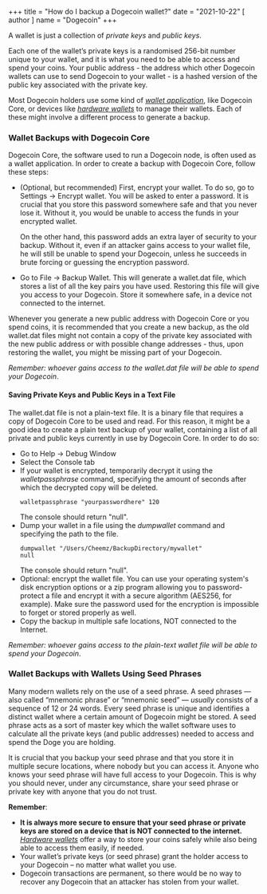 +++
title = "How do I backup a Dogecoin wallet?"
date = "2021-10-22"
[ author ]
  name = "Dogecoin"
+++

A wallet is just a collection of *private keys* and *public keys*. 

Each one of the wallet’s private keys is a randomised 256-bit number unique to your wallet, and it is what you need to be able to access and spend your coins. Your public address - the address which other Dogecoin wallets can use to send Dogecoin to your wallet - is a hashed version of the public key associated with the private key.

Most Dogecoin holders use some kind of [*wallet application*](/dogepedia/articles/how-do-i-get-a-wallet), like Dogecoin Core, or devices like [*hardware wallets*](/dogepedia/articles/dogecoin-hardware-wallets/) to manage their wallets. Each of these might involve a different process to generate a backup. 

### Wallet Backups with Dogecoin Core

Dogecoin Core, the software used to run a Dogecoin node, is often used as a wallet application. In order to create a backup with Dogecoin Core, follow these steps:

- (Optional, but recommended) First, encrypt your wallet. To do so, go to Settings -> Encrypt wallet. You will be asked to enter a password. It is crucial that you store this password somewhere safe and that you never lose it. Without it, you would be unable to access the funds in your encrypted wallet. 

   On the other hand, this password adds an extra layer of security to your backup. Without it, even if an attacker gains access to your wallet file, he will still be unable to spend your Dogecoin, unless he succeeds in brute forcing or guessing the encryption password.
- Go to File -> Backup Wallet. This will generate a wallet.dat file, which stores a list of all the key pairs you have used. Restoring this file will give you access to your Dogecoin. Store it somewhere safe, in a device not connected to the internet.

Whenever you generate a new public address with Dogecoin Core or you spend coins, it is recommended that you create a new backup, as the old wallet.dat files might not contain a copy of the private key associated with the new public address or with possible change addresses - thus, upon restoring the wallet, you might be missing part of your Dogecoin.

*Remember: whoever gains access to the wallet.dat file will be able to spend your Dogecoin*.

#### Saving Private Keys and Public Keys in a Text File
The wallet.dat file is not a plain-text file. It is a binary file that requires a copy of Dogecoin Core to be used and read. For this reason, it might be a good idea to create a plain text backup of your wallet, containing a list of all private and public keys currently in use by Dogecoin Core. In order to do so:

- Go to Help -> Debug Window
- Select the Console tab
- If your wallet is encrypted, temporarily decrypt it using the *walletpassphrase* command, specifying the amount of seconds after which the decrypted copy will be deleted.
	```console
    walletpassphrase "yourpasswordhere" 120
    ```
    The console should return "null".
- Dump your wallet in a file using the *dumpwallet* command and specifying the path to the file.
	```console
    dumpwallet "/Users/Cheemz/BackupDirectory/mywallet"
    null
    ```
    The console should return "null".
- Optional: encrypt the wallet file. You can use your operating system's disk encryption options or a zip program allowing you to password-protect a file and encrypt it with a secure algorithm (AES256, for example). Make sure the password used for the encryption is impossible to forget or stored properly as well.
- Copy the backup in multiple safe locations, NOT connected to the Internet. 

*Remember: whoever gains access to the plain-text wallet file will be able to spend your Dogecoin*.

### Wallet Backups with Wallets Using Seed Phrases

Many modern wallets rely on the use of a seed phrase. A seed phrases — also called “mnemonic phrase” or “mnemonic seed” — *usually* consists of a sequence of 12 or 24 words. Every seed phrase is unique and identifies a distinct wallet where a certain amount of Dogecoin might be stored. A seed phrase acts as a sort of master key which the wallet software uses to calculate all the private keys (and public addresses) needed to access and spend the Doge you are holding.

It is crucial that you backup your seed phrase and that you store it in multiple secure locations, where nobody but you can access it. Anyone who knows your seed phrase will have full access to your Dogecoin. This is why you should never, under any circumstance, share your seed phrase or private key with anyone that you do not trust. 

**Remember**: 
- **It is always more secure to ensure that your seed phrase or private keys are stored on a device that is NOT connected to the internet.** [*Hardware wallets*](/dogepedia/articles/dogecoin-hardware-wallets/) offer a way to store your coins safely while also being able to access them easily, if needed.
- Your wallet’s private keys (or seed phrase) grant the holder access to your Dogecoin – no matter what wallet you use.
- Dogecoin transactions are permanent, so there would be no way to recover any Dogecoin that an attacker has stolen from your wallet.